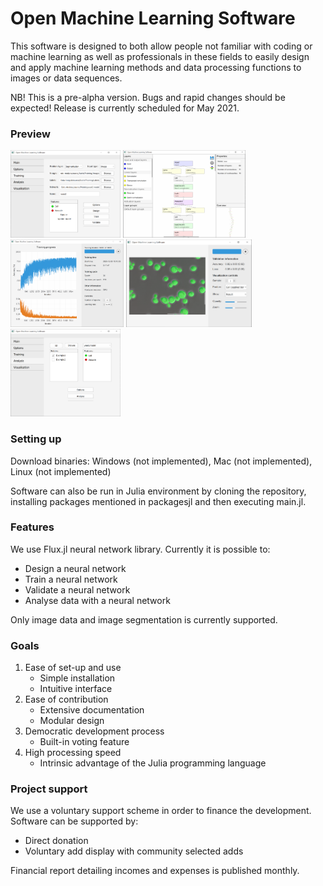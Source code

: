 # Open Machine Learning Software
This software is designed to both allow people not familiar with coding or machine learning as well as professionals in these fields to easily design and apply machine learning methods and data processing functions to images or data sequences.

NB! This is a pre-alpha version. Bugs and rapid changes should be expected! Release is currently scheduled for May 2021.

### Preview

<img  src="docs/scrrenshots/training.png" height = 140em> <img  src="docs/scrrenshots/designer.png" height = 140em> <img  src="docs/scrrenshots/trainingplot.png" height = 140em> <img  src="docs/scrrenshots/validationplot.png" height = 140em> <img  src="docs/scrrenshots/analysis.png" height = 140em>


### Setting up
Download binaries: Windows (not implemented), Mac (not implemented), Linux (not implemented)

Software can also be run in Julia environment by cloning the repository, installing packages mentioned in packagesjl and then executing main.jl.

### Features
We use Flux.jl neural network library. Currently it is possible to:
  - Design a neural network
  - Train a neural network
  - Validate a neural network
  - Analyse data with a neural network
  
Only image data and image segmentation is currently supported.

### Goals
1. Ease of set-up and use
      - Simple installation
      - Intuitive interface
2. Ease of contribution
      - Extensive documentation
      - Modular design
3. Democratic development process
      - Built-in voting feature
4. High processing speed
      - Intrinsic advantage of the Julia programming language

### Project support
We use a voluntary support scheme in order to finance the development. 
Software can be supported by:
   - Direct donation
   - Voluntary add display with community selected adds

Financial report detailing incomes and expenses is published monthly.
